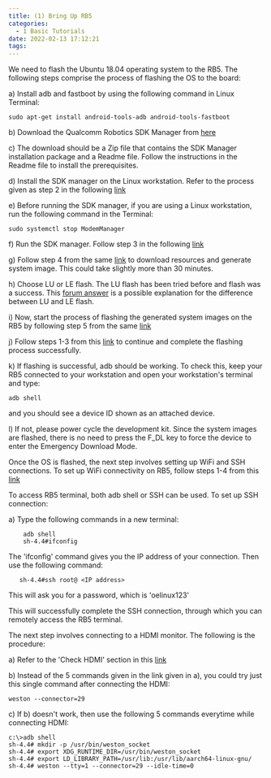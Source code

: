 ```yaml
---
title: (1) Bring Up RB5
categories:
  - 1 Basic Tutorials
date: 2022-02-13 17:12:21
tags:
---
```

We need to flash the Ubuntu 18.04 operating system to the RB5. The following steps comprise the process of flashing the OS to the board:

a) Install adb and fastboot by using the following command in Linux Terminal: 

  ```
  sudo apt-get install android-tools-adb android-tools-fastboot
  ```

b) Download the Qualcomm Robotics SDK Manager from [here](https://www.thundercomm.com/product/qualcomm-robotics-rb5-development-kit/#sdk-manager)

c) The download should be a Zip file that contains the SDK Manager installation package and a Readme file. Follow the instructions in the Readme file to install the prerequisites.

d) Install the SDK manager on the Linux workstation. Refer to the process given as step 2 in the following [link](https://developer.qualcomm.com/qualcomm-robotics-rb5-kit/quick-start-guide/qualcomm_robotics_rb5_development_kit_bring_up/download-and-install-the-SDK-manager)

e) Before running the SDK manager, if you are using a Linux workstation, run the following command in the Terminal: 
```
sudo systemctl stop ModemManager
```

f) Run the SDK manager. Follow step 3 in the following [link](https://developer.qualcomm.com/qualcomm-robotics-rb5-kit/quick-start-guide/qualcomm_robotics_rb5_development_kit_bring_up/download-and-install-the-SDK-manager)

g) Follow step 4 from the same [link](https://developer.qualcomm.com/qualcomm-robotics-rb5-kit/quick-start-guide/qualcomm_robotics_rb5_development_kit_bring_up/download-and-install-the-SDK-manager) to download resources and generate system image. This could take slightly more than 30 minutes. 

h) Choose LU or LE flash. The LU flash has been tried before and flash was a success. This [forum answer](https://developer.qualcomm.com/comment/18517) is a possible explanation for the difference between LU and LE flash.

i) Now, start the process of flashing the generated system images on the RB5 by following step 5 from the same [link](https://developer.qualcomm.com/qualcomm-robotics-rb5-kit/quick-start-guide/qualcomm_robotics_rb5_development_kit_bring_up/download-and-install-the-SDK-manager)

j) Follow steps 1-3 from this [link](https://developer.qualcomm.com/qualcomm-robotics-rb5-kit/quick-start-guide/qualcomm_robotics_rb5_development_kit_bring_up/flash-images) to continue and complete the flashing process successfully.

k) If flashing is successful, adb should be working. To check this, keep your RB5 connected to your workstation and open your workstation's terminal and type: 
```
adb shell
```
and you should see a device ID shown as an attached device.

l) If not, please power cycle the development kit. Since the system images are flashed, there is no need to press the F_DL key to force the device to enter the Emergency Download Mode.

Once the OS is flashed, the next step involves setting up WiFi and SSH connections.
To set up WiFi connectivity on RB5, follow steps 1-4 from this [link](https://developer.qualcomm.com/qualcomm-robotics-rb5-kit/quick-start-guide/qualcomm_robotics_rb5_development_kit_bring_up/set-up-network)

To access RB5 terminal, both adb shell or SSH can be used. To set up SSH connection:

a) Type the following commands in a new terminal:
```
    adb shell  
    sh-4.4#ifconfig 
```
The 'ifconfig' command gives you the IP address of your connection.
  Then use the following command:
```
   sh-4.4#ssh root@ <IP address>
```
 This will ask you for a password, which is 'oelinux123'
  
This will successfully complete the SSH connection, through which you can remotely access the RB5 terminal.
  
The next step involves connecting to a HDMI monitor. The following is the procedure:

  a) Refer to the 'Check HDMI' section in this [link](https://developer.qualcomm.com/qualcomm-robotics-rb5-kit/quick-start-guide/qualcomm_robotics_rb5_development_kit_bring_up/set-up-network)
  
  b) Instead of the 5 commands given in the link given in a), you could try just this single command after connecting the HDMI: 
  ```
  weston --connector=29
  ```
  c) If b) doesn't work, then use the following 5 commands everytime while connecting HDMI:
  ```
  c:\>adb shell
  sh-4.4# mkdir -p /usr/bin/weston_socket
  sh-4.4# export XDG_RUNTIME_DIR=/usr/bin/weston_socket
  sh-4.4# export LD_LIBRARY_PATH=/usr/lib:/usr/lib/aarch64-linux-gnu/
  sh-4.4# weston --tty=1 --connector=29 --idle-time=0
  ```
    


